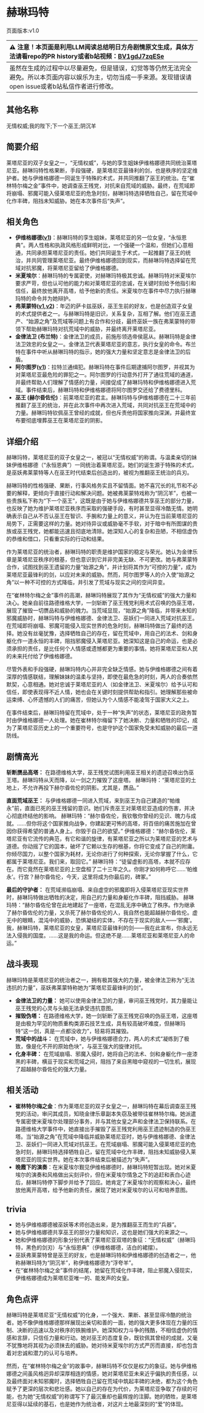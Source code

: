 # 赫琳玛特
页面版本:v1.0
 

| :warning: 注意！本页面是利用LLM阅读总结明日方舟剧情原文生成，具体方法请看repo的PR history或者b站视频：[BV1gdJ7zqESe](https://www.bilibili.com/video/BV1gdJ7zqESe/)         |
|:----------------------------|
| 虽然在生成的过程中以尽量避免，但是错误，幻觉等等仍然无法完全避免。所以本页面内容以娱乐为主，切勿当成一手来源。发现错误请open issue或者b站私信作者进行修改。|



## 其他名称
无情权威;我的陛下;下一个巫王;阴沉羊
## 简要介绍
莱塔尼亚的双子女皇之一，“无情权威”，与她的孪生姐妹伊维格娜德共同统治莱塔尼亚。赫琳玛特性格果断，手段强硬，是莱塔尼亚最锋利的剑，也是秩序的坚定维护者。她与伊维格娜德一同诞生于特殊的术式，并共同推翻了巫王的统治。在“崔林特尔梅之金”事件中，她调查巫王残党，对抗来自荒域的威胁。最终，在荒域即将崩塌、邪魔可能入侵莱塔尼亚的危急时刻，赫琳玛特选择牺牲自己，留在荒域中化作丰碑，阻挡未知威胁。她在本次事件后“失声”。
## 相关角色
-   **伊维格娜德([v1](extended_char_yi_wei_ge_na_de.md))**：赫琳玛特的孪生姐妹，莱塔尼亚的另一位女皇，“永恒恩典”。两人性格和执政风格形成鲜明对比，一个强硬一个温和，但她们心意相通，共同承担莱塔尼亚的责任。她们共同诞生于术式，一起推翻了巫王的统治，并共同管理莱塔尼亚。最终伊维格娜德回到现实，而赫琳玛特选择留在荒域对抗邪魔，将莱塔尼亚留给了伊维格娜德。
-   **米夏埃尔**：赫琳玛特的专属密使，对赫琳玛特极其忠诚。赫琳玛特对米夏埃尔要求严苛，但也认可他的能力和对莱塔尼亚的忠诚，在关键时刻给予他指引和信任，最终放他离开高塔，给予他新的责任。米夏埃尔在事件中尽力执行赫琳玛特的命令并为她辩护。
-   **弗莱蒙特([v1](extended_char_fu_lai_meng_te.md),[v2](../char_v3/extended_char_fu_lai_meng_te.md))**：年迈的萨卡兹巫妖，巫王生前的好友，也是创造双子女皇的术式提供者之一。与赫琳玛特是旧识，关系复杂，互相了解。他们在巫王遗产、“始源之角”及荒域等问题上有合作和分歧，最终巫妖一族在弗莱蒙特的带领下帮助赫琳玛特对抗荒域中的威胁，并最终离开莱塔尼亚。
-   **金律法卫 (布兰特)**：金律法卫的成员，前施彤领选帝侯扈从。赫琳玛特是金律法卫效忠的女皇之一。金律法卫代表莱塔尼亚的意志，执行女皇的命令。布兰特在事件中听从赫琳玛特的指示，她的强大力量和坚定意志是金律法卫的后盾。
-   **阿尔图罗([v1](extended_char_a_er_tu_luo.md))**：拉特兰通缉犯。赫琳玛特在事件后期逮捕阿尔图罗，并视其为对莱塔尼亚最危险的罪犯之一。阿尔图罗的行动意外打开了通往荒域的通道，并最终帮助人们理解了情感的力量，间接促成了赫琳玛特和伊维格娜德进入荒域。事件结束后，赫琳玛特和伊维格娜德将阿尔图罗交还给了费德里科。
-   **巫王 (赫尔昏佐伦)**：前莱塔尼亚的君主。赫琳玛特与伊维格娜德在二十三年前推翻了巫王的统治，并在此次事件中再次进入荒域，共同对抗巫王在荒域中的力量。赫琳玛特钦佩巫王曾经的成就，但也斥责他将国家推向深渊，并最终宣布要彻底埋葬巫王在莱塔尼亚的阴影。
## 详细介绍
赫琳玛特，莱塔尼亚的双子女皇之一，被冠以“无情权威”的称谓。与温柔亲切的妹妹伊维格娜德（“永恒恩典”）一同统治着莱塔尼亚。她们的诞生源于特殊的术式，是巫妖弗莱蒙特等人在巫王时代结束后创造出的，被视为推翻巫王统治的兵刃。

赫琳玛特的性格强硬、果断，行事风格务实且不留情面。她不喜冗长的礼节和不必要的解释，更倾向于直接行动和解决问题。她被弗莱蒙特戏称为“阴沉羊”，也被一些贵族私下称为“下一个巫王”，这既是由于她与伊维格娜德共享巫王的部分力量，也反映了她为维护莱塔尼亚秩序而采取的强硬手段，有时甚至显得冷酷无情。她明确表示自己从不否认巫王在智识、手腕和力量上的意义，并认为在当前莱塔尼亚的局势下，正需要这样的力量。她对待异议或威胁毫不手软，对于暗中有所图谋的贵族或巫王残党，她都能迅速且彻底地清除。她深知人心的复杂和丑陋，不相信虚伪的恭维和借口，只看重实际的行动和结果。

作为莱塔尼亚的统治者，赫琳玛特的职责是维护国家的稳定与荣光。她认为金律乐章是莱塔尼亚秩序的根基，但也意识到它并非完美无缺、不可更改。她与弗莱蒙特合作，试图找到巫王遗留的力量“始源之角”，并计划将其作为“可控的力量”，成为莱塔尼亚最锋利的剑，以应对未来的威胁。然而，阿尔图罗等人的介入使“始源之角”以一种不可控的方式降临，并引发了荒域与现实之间的空间异变。

在“崔林特尔梅之金”事件的高潮，赫琳玛特展现了其作为“无情权威”的强大力量和决心。她亲自前往路德维格大学，一剑斩断了巫王残党利用术式召唤的伪巫王塔，展现了摧毁一切赝品和威胁的魄力。当荒域显现，“始源之角”降临，并带来未知的邪魔威胁时，赫琳玛特与伊维格娜德、金律法卫、巫妖们一同进入荒域对抗巫王。在荒域即将崩塌、邪魔可能侵入现实世界的危急时刻，赫琳玛特做出了最终的选择。她没有丝毫犹豫，选择牺牲自己的存在，留在荒域中，用自己的法术、剑和身躯化作一道永恒的丰碑，阻挡邪魔侵入莱塔尼亚。她深知这是自己的命运，也是必须承担的责任，是比任何个人情感或遗憾都更为重要的事情。她将莱塔尼亚和人民的未来托付给了伊维格娜德。

尽管外表和手段强硬，赫琳玛特内心并非完全缺乏情感。她与伊维格娜德之间有着深厚的情感联结，理解妹妹的温柔与坚持，即使在最危急的时刻，两人的合奏依然默契，心意相通。她对忠诚于莱塔尼亚的人（如金律法卫、米夏埃尔）给予认可和信任，即使表现得不近人情，她也会在关键时刻提供帮助和指引。她理解那些被命运束缚、心怀遗憾的人们的痛苦，但她认为个人情感不能凌驾于国家大义之上。

在事件结束后，赫琳玛特留在荒域中，处于一种“失声”的状态，莱塔尼亚的政务暂时由伊维格娜德一人处理。她在崔林特尔梅留下了她决断、力量和牺牲的印记，成为了莱塔尼亚历史上的一个重要符号，也是守护这个国家免受未知威胁的最后一道防线。
## 剧情高光
**斩断赝品高塔：** 在路德维格大学，巫王残党试图利用巫王相关的遗迹召唤出伪巫王塔。赫琳玛特从天而降，以一剑之力摧毁了这座塔。
赫琳玛特：“莱塔尼亚的土地上，不允许再投下赫尔昏佐伦的阴影。尤其是，赝品。”

**直面荒域巫王：** 与伊维格娜德一同进入荒域，来到巫王为自己建造的“帕维永”前，直面已死的巫王残留的意识。她们斥责巫王对莱塔尼亚造成的伤害，并决心彻底终结他的影响。
赫琳玛特：“赫尔昏佐伦，我钦敬你曾经的见识、魄力与成就。......但你将这个国家推向战争，你建起更可怖的高塔，将百倍的痛苦施加在曾因你获得希望的普通人身上。你毁于自己的欲望。”
伊维格娜德：“赫尔昏佐伦，莱塔尼亚有它流传的典范，有它和谐的旋律，有莱塔尼亚之所以为莱塔尼亚的艺术与道德。你动摇了它的国本，破坏了它赖以生存的根基，你将它变成了自己的附庸。你倾尽国力，以整个国家为耗材，无论你进行了何种探索，无论你掌握了什么，它都属于莱塔尼亚。我们来，取回它。”
赫琳玛特：“徒留虚影的高塔，本就不应存在。而它竟然在莱塔尼亚的上空盘桓了二十三年之久。你刚才如何称呼它......‘帕维永’。行宫？赫尔昏佐伦，今天，这里将成为你最后的，碑冢。”

**最后的守护者：** 在荒域濒临崩塌、来自虚空的邪魔即将入侵莱塔尼亚现实世界时，赫琳玛特做出牺牲的决定，用自己的力量和身躯化作丰碑，阻挡威胁。
赫琳玛特：“赫尔昏佐伦曾在此地建起了一座塔，在混乱无序中确立了秩序。作为继承了赫尔昏佐伦的力量，又杀死了赫尔昏佐伦的人，我自然也能超越赫尔昏佐伦。虚无中的眼睛，混沌中的威胁，恐惧凝结的实体，不存在于现实的敌人——‘邪魔’。我，赫琳玛特，莱塔尼亚的女皇，莱塔尼亚最锋利的剑——我在此宣布，你永远无法入侵我的国度。......这是我的命运。但这绝不是......莱塔尼亚和莱塔尼亚人的命运。”
## 战斗表现
赫琳玛特是莱塔尼亚的统治者之一，拥有极其强大的力量，被金律法卫称为“无法违抗的力量”，巫妖弗莱蒙特称她为“莱塔尼亚最锋利的剑”。

*   **金律法卫的力量：** 她可以使用金律法卫的力量，审问巫王残党时，其力量能让巫王残党的心灵与头脑无法承受违抗意图。
*   **摧毁伪塔：** 在路德维格大学，她一剑斩断了巫王残党召唤的伪巫王塔，这座塔是由极为罕见的物质重构类源石技艺生成，具有较高破坏难度，但赫琳玛特“这一剑，真是一点都没收力”，轻易将其摧毁。
*   **荒域中的战斗：** 在荒域中，她与伊维格娜德合力，两人的术式“凝练到了极致，像是化不开的原始色块”，与巫王强大的旋律对抗。
*   **化身丰碑：** 在荒域崩塌、邪魔入侵时，她将自己的法术、剑和身躯化作一座漆黑的丰碑，横亘于现实和荒域之间，阻挡了来自黑暗中窥视的一切生机，展现了超越赫尔昏佐伦的强大力量。
## 相关活动
-   **崔林特尔梅之金**：作为莱塔尼亚的双子女皇之一，赫琳玛特在幕后调查巫王残党的活动，审问其成员，知晓金律乐章副本失窃及被带往崔林特尔梅。她派遣专属密使米夏埃尔处理部分事务，并与其他女皇之声和金律法卫保持联系。在路德维格大学事件中，她直接出手摧毁了巫王残党利用巫王遗迹制造的伪巫王塔。当“始源之角”在荒域中降临并威胁莱塔尼亚时，她与伊维格娜德、金律法卫、巫妖们一同进入荒域对抗巫王。在荒域崩塌、邪魔可能入侵莱塔尼亚的危急时刻，赫琳玛特选择牺牲自己，留在荒域中化作丰碑，阻挡未知威胁侵入莱塔尼亚的现实世界。她在本次事件结束后被描述为“失声”。
-   **晚霞下的演奏**：在米夏埃尔觐见伊维格娜德时，赫琳玛特短暂出现。她对米夏埃尔的演奏和风格做出尖刻评价，但在米夏埃尔情急之下的追赶和表白心迹后，赫琳玛特停下脚步并给予了回应。她肯定了米夏埃尔的观察和决心，最终放他离开高塔，给予他新的责任，展现了她对米夏埃尔的认可和培养意图。
## trivia
*   她与伊维格娜德被巫妖等术师创造出来，是为推翻巫王而生的“兵器”。
*   她与伊维格娜德共享巫王的部分力量和知识，这也是她们强大的来源之一。
*   她和伊维格娜德的形象分别代表了莱塔尼亚双塔的象征：“无情权威”（赫琳玛特，黑色的剑刃）与“永恒恩典”（伊维格娜德，洁白的裙摆）。
*   巫妖弗莱蒙特曾是巫王的好友，也是赫琳玛特和伊维格娜德的创造者之一，他称赫琳玛特为“阴沉羊”，称伊维格娜德为“浮夸羊”。
*   在“崔林特尔梅之金”事件的结尾，她留在荒域化作丰碑，阻止邪魔入侵现实，伊维格娜德成为莱塔尼亚唯一的、能发声的女皇。
## 角色点评
赫琳玛特是莱塔尼亚“无情权威”的化身，一个强大、果断、甚至显得冷酷的统治者。她不像伊维格娜德那样展现出亲切和善的一面，她的强大更多体现在力量的压制、决断的迅速以及对秩序的铁腕维护。她深知权力斗争的残酷，不相信虚伪的情感和言辞，只信任力量和行动。她对巫王的态度复杂，既钦佩其曾经的成就，又毫不犹豫地将其视为必须抹去的威胁。她对待米夏埃尔的方式严厉而直接，却也包含着对忠诚和潜力的认可与培养。

然而，在“崔林特尔梅之金”的故事中，赫琳玛特不仅仅是权力的象征。她与伊维格娜德之间虽风格迥异却深厚相连的情感，她对莱塔尼亚未来近乎偏执的责任感，以及最终面对未知邪魔时，选择牺牲自己留在荒域中筑起丰碑的决绝，都为这个角色赋予了更深的层次和悲壮感。她以自己的存在为代价，为莱塔尼亚争取了存续的可能，也为她“无情权威”的称谓写下了最沉重却也最辉煌的注脚。她的牺牲，是莱塔尼亚得以延续的基石，也是她作为统治者，对这片土地最深刻的“爱”的体现。